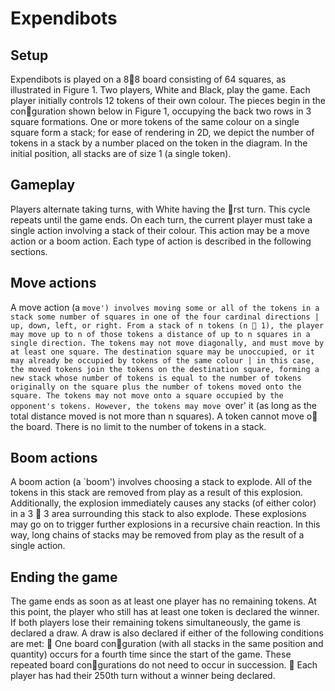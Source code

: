 # Expendibots

## Setup
Expendibots is played on a 88 board consisting of 64 squares, as illustrated in Figure 1. Two players, White
and Black, play the game. Each player initially controls 12 tokens of their own colour. The pieces begin in
the conguration shown below in Figure 1, occupying the back two rows in 3 square formations. One or more
tokens of the same colour on a single square form a stack; for ease of rendering in 2D, we depict the number of
tokens in a stack by a number placed on the token in the diagram. In the initial position, all stacks are of size 1
(a single token).

## Gameplay
Players alternate taking turns, with White having the rst turn. This cycle repeats until the game ends. On
each turn, the current player must take a single action involving a stack of their colour. This action may be a
move action or a boom action. Each type of action is described in the following sections.

## Move actions
A move action (a `move') involves moving some or all of the tokens in a stack some number of squares in one
of the four cardinal directions | up, down, left, or right. From a stack of n tokens (n  1), the player may move
up to n of those tokens a distance of up to n squares in a single direction. The tokens may not move diagonally,
and must move by at least one square. The destination square may be unoccupied, or it may already be occupied
by tokens of the same colour | in this case, the moved tokens join the tokens on the destination square, forming
a new stack whose number of tokens is equal to the number of tokens originally on the square plus the number
of tokens moved onto the square. The tokens may not move onto a square occupied by the opponent's tokens.
However, the tokens may move `over' it (as long as the total distance moved is not more than n squares). A
token cannot move o the board. There is no limit to the number of tokens in a stack.

## Boom actions
A boom action (a `boom') involves choosing a stack to explode. All of the tokens in this stack are removed from
play as a result of this explosion. Additionally, the explosion immediately causes any stacks (of either color) in
a 3  3 area surrounding this stack to also explode. These explosions may go on to trigger further explosions in
a recursive chain reaction. In this way, long chains of stacks may be removed from play as the result of a single
action.

## Ending the game
The game ends as soon as at least one player has no remaining tokens. At this point, the player who still has at
least one token is declared the winner. If both players lose their remaining tokens simultaneously, the game is
declared a draw. A draw is also declared if either of the following conditions are met:
 One board conguration (with all stacks in the same position and quantity) occurs for a fourth time since
the start of the game. These repeated board congurations do not need to occur in succession.
 Each player has had their 250th turn without a winner being declared.